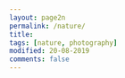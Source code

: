 ```yaml
---
layout: page2n
permalink: /nature/
title:
tags: [nature, photography]
modified: 20-08-2019
comments: false
---
```

